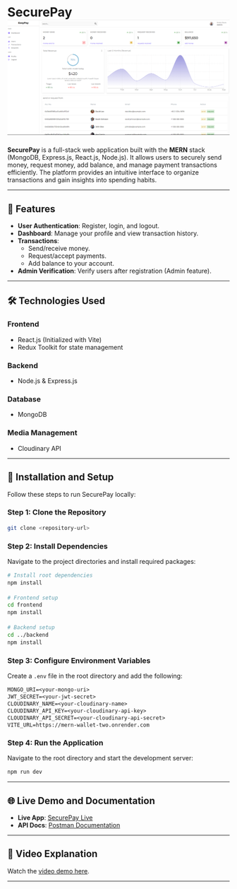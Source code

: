 # SecurePay ![SecurePay Logo](./frontend/src/assets/gitAsset.png)

**SecurePay** is a full-stack web application built with the **MERN** stack (MongoDB, Express.js, React.js, Node.js). It allows users to securely send money, request money, add balance, and manage payment transactions efficiently. The platform provides an intuitive interface to organize transactions and gain insights into spending habits.

---

## 🚀 Features  
- **User Authentication**: Register, login, and logout.  
- **Dashboard**: Manage your profile and view transaction history.  
- **Transactions**:  
  - Send/receive money.  
  - Request/accept payments.  
  - Add balance to your account.  
- **Admin Verification**: Verify users after registration (Admin feature).  

---

## 🛠️ Technologies Used  
### **Frontend**  
- React.js (Initialized with Vite)  
- Redux Toolkit for state management  

### **Backend**  
- Node.js & Express.js  

### **Database**  
- MongoDB  

### **Media Management**  
- Cloudinary API  

---

## 🔧 Installation and Setup  
Follow these steps to run SecurePay locally:

### Step 1: Clone the Repository  
```bash
git clone <repository-url>
```

### Step 2: Install Dependencies  
Navigate to the project directories and install required packages:  
```bash
# Install root dependencies
npm install  

# Frontend setup
cd frontend  
npm install  

# Backend setup
cd ../backend  
npm install  
```

### Step 3: Configure Environment Variables  
Create a `.env` file in the root directory and add the following:  
```env
MONGO_URI=<your-mongo-uri>  
JWT_SECRET=<your-jwt-secret>  
CLOUDINARY_NAME=<your-cloudinary-name>  
CLOUDINARY_API_KEY=<your-cloudinary-api-key>  
CLOUDINARY_API_SECRET=<your-cloudinary-api-secret>  
VITE_URL=https://mern-wallet-two.onrender.com  
```

### Step 4: Run the Application  
Navigate to the root directory and start the development server:  
```bash
npm run dev
```

---

## 🌐 Live Demo and Documentation  
- **Live App**: [SecurePay Live](https://easypay-seven.vercel.app)  
- **API Docs**: [Postman Documentation](https://documenter.getpostman.com/view/8886902/2s93ebRVyS)  

---

## 🎥 Video Explanation  
Watch the [video demo here](---//---).

---

